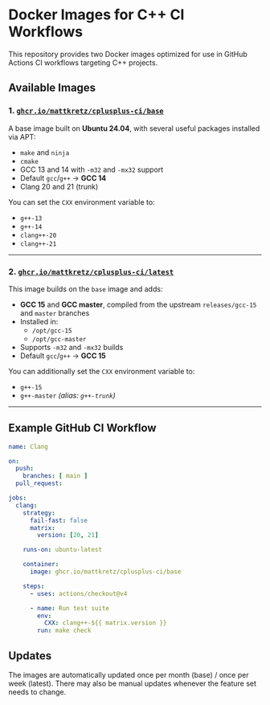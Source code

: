 # Docker Images for C++ CI Workflows

This repository provides two Docker images optimized for use in GitHub Actions 
CI workflows targeting C++ projects.

## Available Images

### 1. [`ghcr.io/mattkretz/cplusplus-ci/base`](https://github.com/users/mattkretz/packages/container/package/cplusplus-ci%2Fbase)

A base image built on **Ubuntu 24.04**, with several useful packages installed 
via APT:

- `make` and `ninja`
- `cmake`
- GCC 13 and 14 with `-m32` and `-mx32` support
- Default `gcc`/`g++` → **GCC 14**
- Clang 20 and 21 (trunk)

You can set the `CXX` environment variable to:

- `g++-13`
- `g++-14`
- `clang++-20`
- `clang++-21`

---

### 2. [`ghcr.io/mattkretz/cplusplus-ci/latest`](https://github.com/users/mattkretz/packages/container/package/cplusplus-ci%2Flatest)

This image builds on the `base` image and adds:

- **GCC 15** and **GCC master**, compiled from the upstream `releases/gcc-15` 
  and `master` branches
- Installed in:
  - `/opt/gcc-15`
  - `/opt/gcc-master`
- Supports `-m32` and `-mx32` builds
- Default `gcc`/`g++` → **GCC 15**

You can additionally set the `CXX` environment variable to:

- `g++-15`
- `g++-master` *(alias: `g++-trunk`)*

---

## Example GitHub CI Workflow

```yaml
name: Clang

on:
  push:
    branches: [ main ]
  pull_request:

jobs:
  clang:
    strategy:
      fail-fast: false
      matrix:
        version: [20, 21]

    runs-on: ubuntu-latest

    container:
      image: ghcr.io/mattkretz/cplusplus-ci/base

    steps:
      - uses: actions/checkout@v4

      - name: Run test suite
        env:
          CXX: clang++-${{ matrix.version }}
        run: make check
```

## Updates

The images are automatically updated once per month (base) / once per week 
(latest). There may also be manual updates whenever the feature set needs to 
change.
